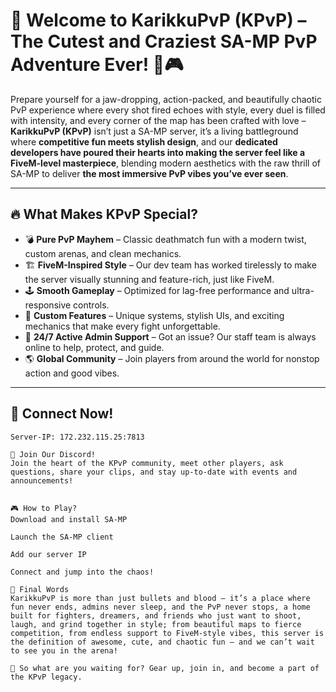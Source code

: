 # 🌈 Welcome to KarikkuPvP (KPvP) – The Cutest and Craziest SA-MP PvP Adventure Ever! 💖🎮

Prepare yourself for a jaw-dropping, action-packed, and beautifully chaotic PvP experience where every shot fired echoes with style, every duel is filled with intensity, and every corner of the map has been crafted with love – **KarikkuPvP (KPvP)** isn’t just a SA-MP server, it’s a living battleground where **competitive fun meets stylish design**, and our **dedicated developers have poured their hearts into making the server feel like a FiveM-level masterpiece**, blending modern aesthetics with the raw thrill of SA-MP to deliver **the most immersive PvP vibes you’ve ever seen**.

---

## 🔥 What Makes KPvP Special?

- 💣 **Pure PvP Mayhem** – Classic deathmatch fun with a modern twist, custom arenas, and clean mechanics.
- 🏗️ **FiveM-Inspired Style** – Our dev team has worked tirelessly to make the server visually stunning and feature-rich, just like FiveM.
- 🕹️ **Smooth Gameplay** – Optimized for lag-free performance and ultra-responsive controls.
- 🎯 **Custom Features** – Unique systems, stylish UIs, and exciting mechanics that make every fight unforgettable.
- 💬 **24/7 Active Admin Support** – Got an issue? Our staff team is always online to help, protect, and guide.
- 🌎 **Global Community** – Join players from around the world for nonstop action and good vibes.

---

## 🚀 Connect Now!

```plaintext
Server-IP: 172.232.115.25:7813

💬 Join Our Discord!
Join the heart of the KPvP community, meet other players, ask questions, share your clips, and stay up-to-date with events and announcements!


🎮 How to Play?
Download and install SA-MP

Launch the SA-MP client

Add our server IP

Connect and jump into the chaos!

🌟 Final Words
KarikkuPvP is more than just bullets and blood – it’s a place where fun never ends, admins never sleep, and the PvP never stops, a home built for fighters, dreamers, and friends who just want to shoot, laugh, and grind together in style; from beautiful maps to fierce competition, from endless support to FiveM-style vibes, this server is the definition of awesome, cute, and chaotic fun – and we can’t wait to see you in the arena!

🎉 So what are you waiting for? Gear up, join in, and become a part of the KPvP legacy.
